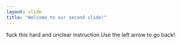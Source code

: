 ```yaml
---
layout: slide
title: "Welcome to our second slide!"
---
```

fuck this hard and unclear instruction
Use the left arrow to go back!
